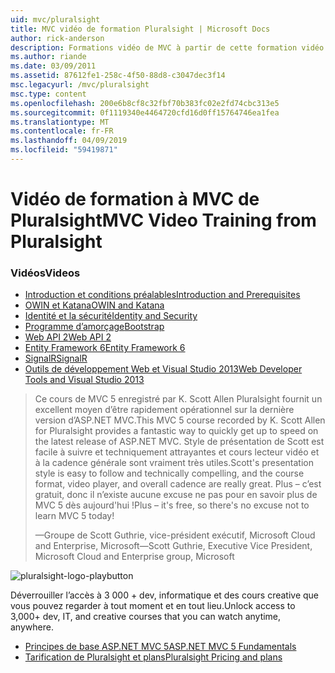 ```yaml
---
uid: mvc/pluralsight
title: MVC vidéo de formation Pluralsight | Microsoft Docs
author: rick-anderson
description: Formations vidéo de MVC à partir de cette formation vidéo gratuite de Pluralsight vous aidera à en cours d’exécution avec ASP.NET MVC. Il couvre tous les éléments de la configuration d’un environnement de développement...
ms.author: riande
ms.date: 03/09/2011
ms.assetid: 87612fe1-258c-4f50-88d8-c3047dec3f14
msc.legacyurl: /mvc/pluralsight
msc.type: content
ms.openlocfilehash: 200e6b8cf8c32fbf70b383fc02e2fd74cbc313e5
ms.sourcegitcommit: 0f1119340e4464720cfd16d0ff15764746ea1fea
ms.translationtype: MT
ms.contentlocale: fr-FR
ms.lasthandoff: 04/09/2019
ms.locfileid: "59419871"
---
```

# <a name="mvc-video-training-from-pluralsight"></a><span data-ttu-id="e68cb-104">Vidéo de formation à MVC de Pluralsight</span><span class="sxs-lookup"><span data-stu-id="e68cb-104">MVC Video Training from Pluralsight</span></span>

### <a name="videos"></a><span data-ttu-id="e68cb-105">Vidéos</span><span class="sxs-lookup"><span data-stu-id="e68cb-105">Videos</span></span>

- [<span data-ttu-id="e68cb-106">Introduction et conditions préalables</span><span class="sxs-lookup"><span data-stu-id="e68cb-106">Introduction and Prerequisites</span></span>](https://pluralsight.com/training/Player?author=scott-allen&name=aspdotnet-mvc5-fundamentals-m1-introduction&mode=live&clip=0&course=aspdotnet-mvc5-fundamentals)
- [<span data-ttu-id="e68cb-107">OWIN et Katana</span><span class="sxs-lookup"><span data-stu-id="e68cb-107">OWIN and Katana</span></span>](https://pluralsight.com/training/Player?author=scott-allen&name=aspdotnet-mvc5-fundamentals-m2-katana&mode=live&clip=0&course=aspdotnet-mvc5-fundamentals)
- [<span data-ttu-id="e68cb-108">Identité et la sécurité</span><span class="sxs-lookup"><span data-stu-id="e68cb-108">Identity and Security</span></span>](https://pluralsight.com/training/Player?author=scott-allen&name=aspdotnet-mvc5-fundamentals-m3-identity&mode=live&clip=0&course=aspdotnet-mvc5-fundamentals)
- [<span data-ttu-id="e68cb-109">Programme d’amorçage</span><span class="sxs-lookup"><span data-stu-id="e68cb-109">Bootstrap</span></span>](https://pluralsight.com/training/Player?author=scott-allen&name=aspdotnet-mvc5-fundamentals-m4-bootstrap&mode=live&clip=0&course=aspdotnet-mvc5-fundamentals)
- [<span data-ttu-id="e68cb-110">Web API 2</span><span class="sxs-lookup"><span data-stu-id="e68cb-110">Web API 2</span></span>](https://pluralsight.com/training/Player?author=scott-allen&name=aspdotnet-mvc5-fundamentals-m5-webapi2&mode=live&clip=0&course=aspdotnet-mvc5-fundamentals)
- [<span data-ttu-id="e68cb-111">Entity Framework 6</span><span class="sxs-lookup"><span data-stu-id="e68cb-111">Entity Framework 6</span></span>](https://pluralsight.com/training/Player?author=scott-allen&name=aspdotnet-mvc5-fundamentals-m6-ef6&mode=live&clip=0&course=aspdotnet-mvc5-fundamentals)
- [<span data-ttu-id="e68cb-112">SignalR</span><span class="sxs-lookup"><span data-stu-id="e68cb-112">SignalR</span></span>](https://pluralsight.com/training/Player?author=scott-allen&name=aspdotnet-mvc5-fundamentals-m7-signalr&mode=live&clip=0&course=aspdotnet-mvc5-fundamentals)
- [<span data-ttu-id="e68cb-113">Outils de développement Web et Visual Studio 2013</span><span class="sxs-lookup"><span data-stu-id="e68cb-113">Web Developer Tools and Visual Studio 2013</span></span>](https://pluralsight.com/training/Player?author=scott-allen&name=aspdotnet-mvc5-fundamentals-m8-visualstudio&mode=live&clip=0&course=aspdotnet-mvc5-fundamentals)

> <span data-ttu-id="e68cb-114">Ce cours de MVC 5 enregistré par K. Scott Allen Pluralsight fournit un excellent moyen d’être rapidement opérationnel sur la dernière version d’ASP.NET MVC.</span><span class="sxs-lookup"><span data-stu-id="e68cb-114">This MVC 5 course recorded by K. Scott Allen for Pluralsight provides a fantastic way to quickly get up to speed on the latest release of ASP.NET MVC.</span></span> <span data-ttu-id="e68cb-115">Style de présentation de Scott est facile à suivre et techniquement attrayantes et cours lecteur vidéo et à la cadence générale sont vraiment très utiles.</span><span class="sxs-lookup"><span data-stu-id="e68cb-115">Scott's presentation style is easy to follow and technically compelling, and the course format, video player, and overall cadence are really great.</span></span> <span data-ttu-id="e68cb-116">Plus – c’est gratuit, donc il n’existe aucune excuse ne pas pour en savoir plus de MVC 5 dès aujourd'hui !</span><span class="sxs-lookup"><span data-stu-id="e68cb-116">Plus – it's free, so there's no excuse not to learn MVC 5 today!</span></span>
>
> <span data-ttu-id="e68cb-117">&mdash;Groupe de Scott Guthrie, vice-président exécutif, Microsoft Cloud and Enterprise, Microsoft</span><span class="sxs-lookup"><span data-stu-id="e68cb-117">&mdash;Scott Guthrie, Executive Vice President, Microsoft Cloud and Enterprise group, Microsoft</span></span>

![pluralsight-logo-playbutton](pluralsight/_static/image1.png)

<span data-ttu-id="e68cb-119">Déverrouiller l’accès à 3 000 + dev, informatique et des cours creative que vous pouvez regarder à tout moment et en tout lieu.</span><span class="sxs-lookup"><span data-stu-id="e68cb-119">Unlock access to 3,000+ dev, IT, and creative courses that you can watch anytime, anywhere.</span></span>

* [<span data-ttu-id="e68cb-120">Principes de base ASP.NET MVC 5</span><span class="sxs-lookup"><span data-stu-id="e68cb-120">ASP.NET MVC 5 Fundamentals</span></span>](https://www.pluralsight.com/courses/aspdotnet-mvc5-fundamentals)
* [<span data-ttu-id="e68cb-121">Tarification de Pluralsight et plans</span><span class="sxs-lookup"><span data-stu-id="e68cb-121">Pluralsight Pricing and plans</span></span>](https://www.pluralsight.com/pricing)
